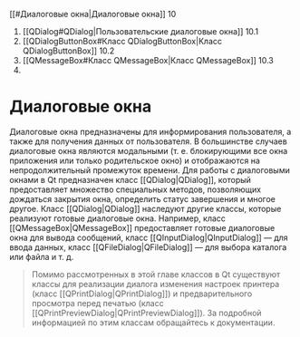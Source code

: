 
[[#Диалоговые окна|Диалоговые окна]] 10
1. [[QDialog#QDialog|Пользовательские диалоговые окна]] 10.1
2. [[QDialogButtonBox#Класс QDialogButtonBox|Класс QDialogButtonBox]] 10.2
3. [[QMessageBox#Класс QMessageBox|Класс QMessageBox]] 10.3
4. 

# Диалоговые окна

Диалоговые окна предназначены для информирования пользователя, а также для получения данных от пользователя. В большинстве случаев диалоговые окна являются модальными (т. е. блокирующими все окна приложения или только родительское окно) и отображаются на непродолжительный промежуток времени. Для работы с диалоговыми окнами в Qt предназначен класс [[QDialog|QDialog]], который предоставляет множество специальных методов, позволяющих дождаться закрытия окна, определить статус завершения и многое другое. Класс [[QDialog|QDialog]] наследуют другие классы, которые реализуют готовые диалоговые окна. Например, класс [[QMessageBox|QMessageBox]] предоставляет готовые диалоговые окна для вывода сообщений, класс [[QInputDialog|QInputDialog]] — для ввода данных, класс [[QFileDialog|QFileDialog]] — для выбора каталога или файла и т. д.

> Помимо рассмотренных в этой главе классов в Qt существуют классы для реализации диалога изменения настроек принтера (класс [[QPrintDialog|QPrintDialog]]) и предварительного просмотра перед печатью (класс [[QPrintPreviewDialog|QPrintPreviewDialog]]). За подробной информацией по этим классам обращайтесь к документации.



